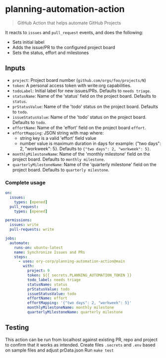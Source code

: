 # planning-automation-action

> GitHub Action that helps automate GitHub Projects

It reacts to `issues` and `pull_request` events, and does the following:

- Sets initial label
- Adds the issue/PR to the configured project board
- Sets the status, effort and milestones

## Inputs

- `project`: Project board number (`github.com/orgs/foo/projects/N`)
- `token`: A personal access token with write:org capabilities.
- `todoLabel`: Initial label for new issues/PRs. Defaults to `needs triage`.
- `statusName`: Name of the 'status' field on the project board. Defaults to `status`.
- `prStatusValue`: Name of the 'todo' status on the project board. Defaults to `todo`.
- `issueStatusValue`: Name of the 'todo' status on the project board. Defaults to `todo`.
- `effortName`: Name of the 'effort' field on the project board `effort`.
- `effortMapping`: JSON string with map where:
  - string key is a valid 'effort' field value
  - number value is maximum duration in days
  for example: {"two days": 2, "workweek": 5}. Defaults to `{"two days": 2, "workweek": 5}`.
- `monthlyMilestoneName`: Name of the 'monthly milestone' field on the project board. Defaults to `monthly milestone`.
- `quarterlyMilestoneName`: Name of the 'quarterly milestone' field on the project board. Defaults to `quarterly milestone`.

### Complete usage

```yaml
on:
  issues:
    types: [opened]
  pull_request:
    types: [opened]

permissions:
  issues: write
  pull-requests: write

jobs:
  automate:
    runs-on: ubuntu-latest
    name: Synchronize Issues and PRs
    steps:
      - uses: ory-corp/planning-automation-action@main
        with:
          project: 9
          token: ${{ secrets.PLANNING_AUTOMATION_TOKEN }}
          todo_label: needs triage
          statusName: status
          prStatusValue: todo
          issueStatusValue: todo
          effortName: effort
          effortMapping: '{"two days": 2, "workweek": 5}'
          monthlyMilestoneName: monthly milestone
          quarterlyMilestoneName: quarterly milestone
```

## Testing

This action can be run from localhost against existing PR, repo and project to confirm that it works as intended.
Create files `.secrets` and `.env` based on sample files and adjust prData.json
Run `make test`
